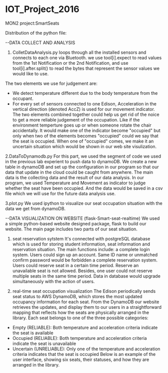 # IOT_Project_2016

MON2 project:SmartSeats

Distribution of the python file:

--DATA COLLECT AND ANALYSIS
1. ColletDataAnalysis.py
loops through all the installed sensors and connects to each one via Bluetooth. we use tool[i].expect to read values from the 1st Notification or the 2nd Notification, and use tool[i].after.split() to read the bytes that represent the sensor values we would like to use. 

The two elements we use for judgement are:
* We detect temperature different due to the body temperature from the occupant. 
* For every set of sensors connected to one Edison, Acceleration in the vertical direction (denoted AccZ) is used for our movement indicator.
The two elements combined together could help us get rid of the noice to get a more reliable judgement of the occupation. Like if the environment temperture goes up or when someone rotate the chair accidentally. It would make one of the indicator become "occupied" but only when two of the elements becomes "occupied" could we say that the seat is occupied. When one of "occupied" comes, we make it an uncertain situation which would be shown in our web site visulization.

2.DataToDynamodb.py
For this part, we used the segment of code we used in the previous lab experient to push data to dynamoDB. We create a new table in dynamoDB and set up the configuration in our program so that our data that update in the cloud could be caught from anywhere. The main data is the collecting data and the result of our data analysis. In our program, we used Temperature and Movement as indicator to judge whether the seat have been occupied. And the data would be saved in a csv file which we will use for the future data analysis use.

3.plot.py
We used ipython to visualize our seat occupation situation with the data we get from dynamoDB.

--DATA VISUALIZATION ON WEBSITE (flask-Smart-seat-realtime)
We used a simple python-based website designed package, flask to build our website. The main page includes two parts of our seat situation. 
1. seat reservation sytstem
It's connected with postgreSQL database which is used for storing student information, seat information and reservation situation. The main functions include: 
a complete login system. Users could sign up an account. Same ID name or unmatched confirm password would be forbidden
a complete reservation system. Users could reserve seat in a certain time period. Reserve an unavailable seat is not allowed. Besides, one user could not reserve multiple seats in the same time period. Data in database would upgrade simultaneously with the action of users.

2. real-time seat occupation visualization
The Edison periodically sends seat status to AWS DynamoDB, which stores the most updated occupancy information for each seat. From the DynamoDB our website retrieves the updates, and display them to our users in a straightforward mapping that reflects how the seats are physically arranged in the library. Each seat belongs to one of the three possible categories:
* Empty (RELIABLE): Both temperature and acceleration criteria indicate the seat is available
* Occupied (RELIABLE): Both temperature and acceleration criteria indicate the seat is unavailable
* Uncertain (UNRELIABLE): Only one of the temperature and acceleration criteria indicates that the seat is occupied
Below is an example of the user interface, showing six seats, their statuses, and how they are arranged in the library.
